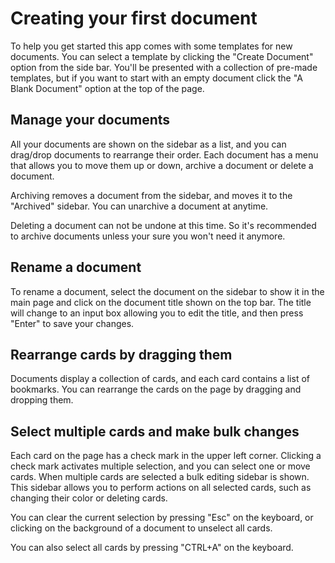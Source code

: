 # Creating your first document

To help you get started this app comes with some templates for new documents. You can select a template by clicking the "Create Document" option
from the side bar. You'll be presented with a collection of pre-made templates, but if you want to start with an empty document click the "A Blank Document" option
at the top of the page.

## Manage your documents

All your documents are shown on the sidebar as a list, and you can drag/drop documents to rearrange their order. Each document
has a menu that allows you to move them up or down, archive a document or delete a document.

Archiving removes a document from the sidebar, and moves it to the "Archived" sidebar. You can unarchive a document at anytime.

Deleting a document can not be undone at this time. So it's recommended to archive documents unless your sure you won't need it anymore.

## Rename a document

To rename a document, select the document on the sidebar to show it in the main page and click on the document title shown on the top bar.
The title will change to an input box allowing you to edit the title, and then press "Enter" to save your changes.

## Rearrange cards by dragging them

Documents display a collection of cards, and each card contains a list of bookmarks. You can rearrange the cards on the page by dragging and dropping them.

## Select multiple cards and make bulk changes

Each card on the page has a check mark in the upper left corner. Clicking a check mark activates multiple selection, and you can select one or move
cards. When multiple cards are selected a bulk editing sidebar is shown. This sidebar allows you to perform actions on all selected cards, such as changing
their color or deleting cards.

You can clear the current selection by pressing "Esc" on the keyboard, or clicking on the background of a document to unselect all cards.

You can also select all cards by pressing "CTRL+A" on the keyboard.


